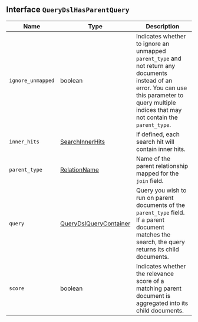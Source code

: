 ## Interface `QueryDslHasParentQuery`

| Name | Type | Description |
| - | - | - |
| `ignore_unmapped` | boolean | Indicates whether to ignore an unmapped `parent_type` and not return any documents instead of an error. You can use this parameter to query multiple indices that may not contain the `parent_type`. |
| `inner_hits` | [SearchInnerHits](./SearchInnerHits.md) | If defined, each search hit will contain inner hits. |
| `parent_type` | [RelationName](./RelationName.md) | Name of the parent relationship mapped for the `join` field. |
| `query` | [QueryDslQueryContainer](./QueryDslQueryContainer.md) | Query you wish to run on parent documents of the `parent_type` field. If a parent document matches the search, the query returns its child documents. |
| `score` | boolean | Indicates whether the relevance score of a matching parent document is aggregated into its child documents. |
